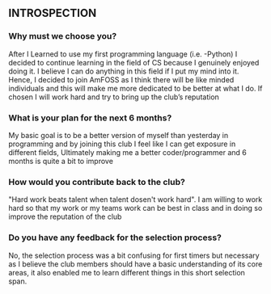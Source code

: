 ## INTROSPECTION
### Why must we choose you?
After I Learned to use my first programming language (i.e. -Python) I decided to continue learning in the field of CS because I genuinely enjoyed doing it. I believe I can do anything in this field if I put my mind into it. Hence, I decided to join AmFOSS as I think there will be like minded individuals and this will make me more dedicated to be better at what I do. If chosen I will work hard and try to bring up the club’s reputation
### What is your plan for the next 6 months?
My basic goal is to be a better version of myself than yesterday in programming and by joining this club I feel like I can get exposure in different fields, Ultimately making me a better coder/programmer and 6 months is quite a bit to improve
### How would you contribute back to the club? 
"Hard work beats talent when talent dosen't work hard". I am willing to work hard so that my work or my teams work can be best in class and in doing so improve the reputation of the club
### Do you have any feedback for the selection process?
No, the selection process was a bit confusing for first timers but necessary as I believe the club members should have a basic understanding of its core areas, it also enabled me to learn different things in this short selection span.
